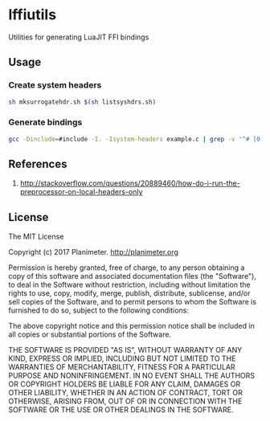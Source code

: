 # lffiutils
Utilities for generating LuaJIT FFI bindings

## Usage
### Create system headers
```sh
sh mksurrogatehdr.sh $(sh listsyshdrs.sh)
```

### Generate bindings
```sh
gcc -Dinclude=#include -I. -Isystem-headers example.c | grep -v '^# [0-9]' > example.h
```

## References
1. http://stackoverflow.com/questions/20889460/how-do-i-run-the-preprocessor-on-local-headers-only

## License
The MIT License

Copyright (c) 2017 Planimeter. http://planimeter.org

Permission is hereby granted, free of charge, to any person obtaining a copy
of this software and associated documentation files (the "Software"), to deal
in the Software without restriction, including without limitation the rights
to use, copy, modify, merge, publish, distribute, sublicense, and/or sell
copies of the Software, and to permit persons to whom the Software is
furnished to do so, subject to the following conditions:

The above copyright notice and this permission notice shall be included in
all copies or substantial portions of the Software.

THE SOFTWARE IS PROVIDED "AS IS", WITHOUT WARRANTY OF ANY KIND, EXPRESS OR
IMPLIED, INCLUDING BUT NOT LIMITED TO THE WARRANTIES OF MERCHANTABILITY,
FITNESS FOR A PARTICULAR PURPOSE AND NONINFRINGEMENT. IN NO EVENT SHALL THE
AUTHORS OR COPYRIGHT HOLDERS BE LIABLE FOR ANY CLAIM, DAMAGES OR OTHER
LIABILITY, WHETHER IN AN ACTION OF CONTRACT, TORT OR OTHERWISE, ARISING FROM,
OUT OF OR IN CONNECTION WITH THE SOFTWARE OR THE USE OR OTHER DEALINGS IN
THE SOFTWARE.
